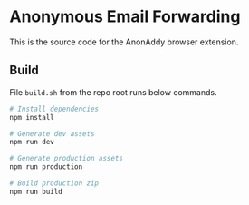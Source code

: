 # Anonymous Email Forwarding

This is the source code for the AnonAddy browser extension.

## Build

File `build.sh` from the repo root runs below commands.

```bash
# Install dependencies
npm install

# Generate dev assets
npm run dev

# Generate production assets
npm run production

# Build production zip
npm run build
```

